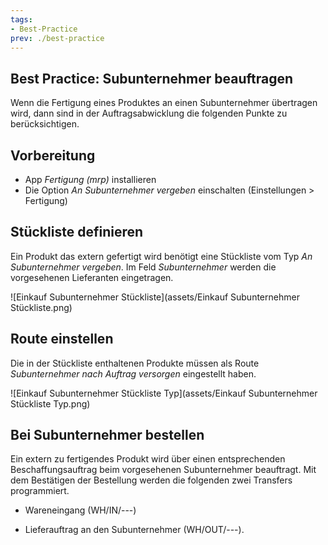 ```yaml
---
tags:
- Best-Practice
prev: ./best-practice
---
```


## Best Practice: Subunternehmer beauftragen
Wenn die Fertigung eines Produktes an einen Subunternehmer übertragen wird, dann sind in der Auftragsabwicklung die folgenden Punkte zu berücksichtigen.

## Vorbereitung

* App *Fertigung (mrp)* installieren
* Die Option *An Subunternehmer vergeben* einschalten (Einstellungen > Fertigung)

## Stückliste definieren

Ein Produkt das extern gefertigt wird benötigt eine Stückliste vom Typ *An Subunternehmer vergeben*. Im Feld *Subunternehmer* werden die vorgesehenen Lieferanten eingetragen.

![Einkauf Subunternehmer Stückliste](assets/Einkauf Subunternehmer Stückliste.png)

## Route einstellen

Die in der Stückliste enthaltenen Produkte müssen als Route *Subunternehmer nach Auftrag versorgen* eingestellt haben.

![Einkauf Subunternehmer Stückliste Typ](assets/Einkauf Subunternehmer Stückliste Typ.png)


## Bei Subunternehmer bestellen

Ein extern zu fertigendes Produkt wird über einen entsprechenden Beschaffungsauftrag beim vorgesehenen Subunternehmer beauftragt. Mit dem Bestätigen der Bestellung werden die folgenden zwei Transfers programmiert.

* Wareneingang (WH/IN/---) 
- Lieferauftrag an den Subunternehmer (WH/OUT/---).